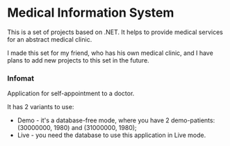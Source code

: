 # Medical Information System
This is a set of projects based on .NET. It helps to provide medical services for an abstract medical clinic.

I made this set for my friend, who has his own medical clinic, and I have plans to add new projects to this set in the future.

### Infomat
Application for self-appointment to a doctor.

It has 2 variants to use:

* Demo - it's a database-free mode, where you have 2 demo-patients: (30000000, 1980) and (31000000, 1980);
* Live - you need the database to use this application in Live mode.
